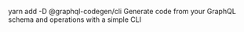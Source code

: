 

yarn add -D @graphql-codegen/cli    Generate code from your GraphQL schema and operations with a simple CLI